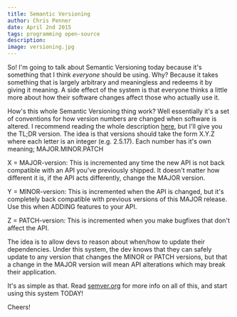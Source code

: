 ```yaml
---
title: Semantic Versioning
author: Chris Penner
date: April 2nd 2015
tags: programming open-source
description:
image: versioning.jpg
---
```


So! I'm going to talk about Semantic Versioning today because it's something
that I think *everyone* should be using. Why? Because it takes something that
is largely arbitrary and meaningless and redeems it by giving it meaning. A
side effect of the system is that everyone thinks a little more about how their
software changes affect those who actually use it.

How's this whole Semantic Versioning thing work? Well essentially it's a set of
conventions for how version numbers are changed when software is altered. I
recommend reading the whole description [here](http://semver.org/), but I'll
give you the TL;DR version. The idea is that versions should take the form
X.Y.Z where each letter is an integer (e.g. 2.5.17). Each number has it's own
meaning; MAJOR.MINOR.PATCH

X = MAJOR-version: This is incremented any time the new API is
not back compatible with an API you've previously shipped. It doesn't matter how
different it is, if the API acts differently, change the MAJOR version.

Y = MINOR-version: This is incremented when the API is changed, but it's
completely back compatible with previous versions of this MAJOR release. Use
this when ADDING features to your API.

Z = PATCH-version: This is incremented when you make bugfixes that don't affect
the API.

The idea is to allow devs to reason about when/how to update their
dependencies. Under this system, the dev knows that they can safely update to
any version that changes the MINOR or PATCH versions, but that a change in the
MAJOR version will mean API alterations which may break their application.

It's as simple as that. Read [semver.org](http://semver.org/) for more info on
all of this, and start using this system TODAY!

Cheers!
